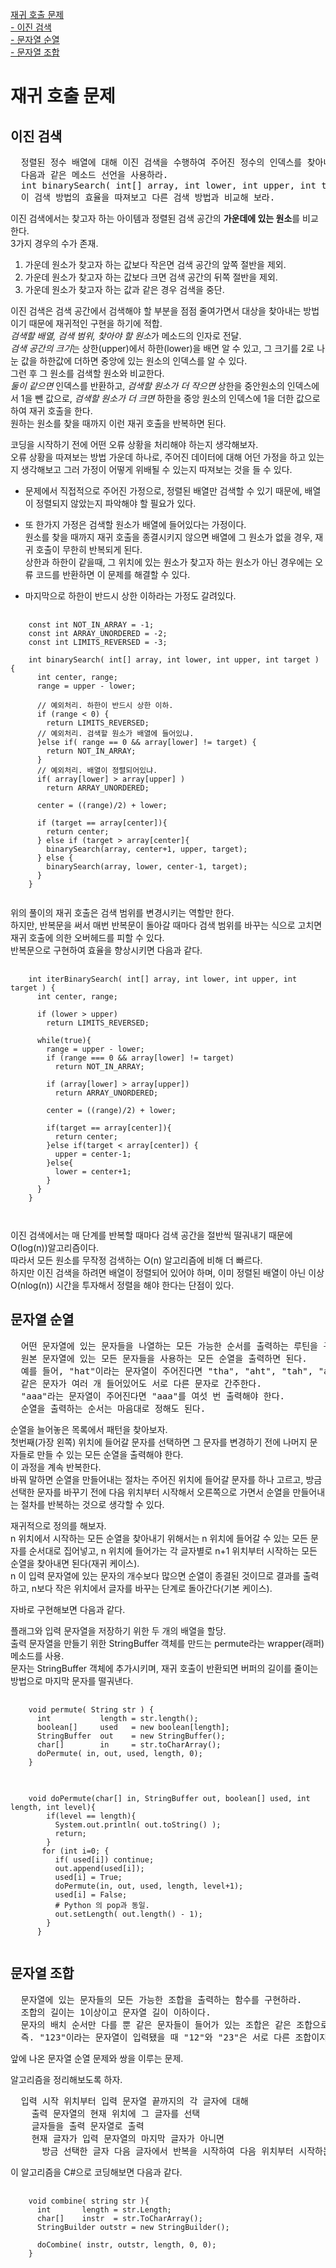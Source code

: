 

[재귀 호출 문제](#재귀-호출-문제)   
[ - 이진 검색](#이진-검색)   
[ - 문자열 순열](#문자열-순열)   
[ - 문자열 조합](#문자열-조합)

# 재귀 호출 문제

## 이진 검색
<pre>
  정렬된 정수 배열에 대해 이진 검색을 수행하여 주어진 정수의 인덱스를 찾아내는 함수를 구현하라.   
  다음과 같은 메소드 선언을 사용하라.   
  int binarySearch( int[] array, int lower, int upper, int target );
  이 검색 방법의 효율을 따져보고 다른 검색 방법과 비교해 보라.   
</pre>
   
이진 검색에서는 찾고자 하는 아이템과 정렬된 검색 공간의 **가운데에 있는 원소**를 비교한다.   
3가지 경우의 수가 존재.   
  1) 가운데 원소가 찾고자 하는 값보다 작은면 검색 공간의 앞쪽 절반을 제외.   
  2) 가운데 원소가 찾고자 하는 값보다 크면 검색 공간의 뒤쪽 절반을 제외.   
  3) 가운데 원소가 찾고자 하는 값과 같은 경우 검색을 중단.   
      
이진 검색은 검색 공간에서 검색해야 할 부분을 점점 줄여가면서 대상을 찾아내는 방법이기 때문에 재귀적인 구현을 하기에 적합.   
*검색할 배열, 검색 범위, 찾아야 할 원소*가 메소드의 인자로 전달.   
*검색 공간의 크기*는 상한(upper)에서 하한(lower)을 배면 알 수 있고, 그 크기를 2로 나눈 값을 하한값에 더하면 중앙에 있는 원소의 인덱스를 알 수 있다.   
그런 후 그 원소를 검색할 원소와 비교한다.   
*둘이 같으면* 인덱스를 반환하고, *검색할 원소가 더 작으면* 상한을 중안원소의 인덱스에서 1을 뺀 값으로, *검색할 원소가 더 크면* 하한을 중앙 원소의 인덱스에 1을 더한 값으로 하여 재귀 호출을 한다.   
원하는 원소를 찾을 때까지 이런 재귀 호출을 반복하면 된다.   
   
코딩을 시작하기 전에 어떤 오류 상황을 처리해야 하는지 생각해보자.   
오류 상황을 따져보는 방법 가운데 하나로, 주어진 데이터에 대해 어던 가정을 하고 있는지 생각해보고 그러 가정이 어떻게 위배될 수 있는지 따져보는 것을 들 수 있다.   
   
* 문제에서 직접적으로 주어진 가정으로, 정렬된 배열만 검색할 수 있기 때문에, 배열이 정렬되지 않았는지 파악해야 할 필요가 있다.   
   
* 또 한가지 가정은 검색할 원소가 배열에 들어있다는 가정이다.   
  원소를 찾을 때까지 재귀 호출을 종결시키지 않으면 배열에 그 원소가 없을 경우, 재귀 호출이 무한히 반복되게 된다.   
  상한과 하한이 같을때, 그 위치에 있는 원소가 찾고자 하는 원소가 아닌 경우에는 오류 코드를 반환하면 이 문제를 해결할 수 있다.   
  
* 마지막으로 하한이 반드시 상한 이하라는 가정도 갈려있다.   
   
<pre>
  <code>
    const int NOT_IN_ARRAY = -1;
    const int ARRAY_UNORDERED = -2;
    const int LIMITS_REVERSED = -3;
    
    int binarySearch( int[] array, int lower, int upper, int target ) {
      int center, range;
      range = upper - lower;
      
      // 예외처리. 하한이 반드시 상한 이하.
      if (range < 0) {
        return LIMITS_REVERSED;
      // 예외처리. 검색할 원소가 배열에 들어있냐. 
      }else if( range == 0 && array[lower] != target) {
        return NOT_IN_ARRAY;
      }
      // 예외처리. 배열이 정렬되어있냐.
      if( array[lower] > array[upper] )
        return ARRAY_UNORDERED;
        
      center = ((range)/2) + lower;
      
      if (target == array[center]){
        return center;
      } else if (target > array[center]{
        binarySearch(array, center+1, upper, target);
      } else {
        binarySearch(array, lower, center-1, target);
      }
    }
  </code>
</pre>
   
위의 풀이의 재귀 호출은 검색 범위를 변경시키는 역할만 한다.   
하지만, 반복문을 써서 매번 반복문이 돌아갈 때마다 검색 범위를 바꾸는 식으로 고치면 재귀 호출에 의한 오버헤드를 피할 수 있다.   
반복문으로 구현하여 효율을 향상시키면 다음과 같다.   
   
<pre>
  <code>
    int iterBinarySearch( int[] array, int lower, int upper, int target ) {
      int center, range;
      
      if (lower > upper)
        return LIMITS_REVERSED;
        
      while(true){
        range = upper - lower;
        if (range === 0 && array[lower] != target)
          return NOT_IN_ARRAY;
        
        if (array[lower] > array[upper])
          return ARRAY_UNORDERED;
        
        center = ((range)/2) + lower;
        
        if(target == array[center]){
          return center;
        }else if(target < array[center]) {
          upper = center-1;
        }else{
          lower = center+1;
        }
      }
    }
        
  </code>
</pre>
   
이진 검색에서는 매 단계를 반복할 때마다 검색 공간을 절반씩 떨궈내기 때문에 O(log(n))알고리즘이다.   
따라서 모든 원소를 무작정 검색하는 O(n) 알고리즘에 비해 더 빠르다.   
하지만 이진 검색을 하려면 배열이 정렬되어 있어야 하며, 이미 정렬된 배열이 아닌 이상 O(nlog(n)) 시간을 투자해서 정렬을 해야 한다는 단점이 있다.   
   
   
## 문자열 순열
   
<pre>
  어떤 문자열에 있는 문자들을 나열하는 모든 가능한 순서를 출력하는 루틴을 구현하라.   
  원본 문자열에 있는 모든 문자들을 사용하는 모든 순열을 출력하면 된다.   
  예를 들어, "hat"이라는 문자열이 주어진다면 "tha", "aht", "tah", "ath", "hta", "hat"이라는 문자열을 출력해야 한다.   
  같은 문자가 여러 개 들어있어도 서로 다른 문자로 간주한다.   
  "aaa"라는 문자열이 주어진다면 "aaa"를 여섯 번 출력해야 한다.   
  순열을 출력하는 순서는 마음대로 정해도 된다.
</pre>
   
순열을 늘어놓은 목록에서 패턴을 찾아보자.   
첫번째(가장 왼쪽) 위치에 들어갈 문자를 선택하면 그 문자를 변경하기 전에 나머지 문자들로 만들 수 있는 모든 순열을 출력해야 한다.   
이 과정을 계속 반복한다.   
바꿔 말하면 순열을 만들어내는 절차는 주어진 위치에 들어갈 문자를 하나 고르고, 방금 선택한 문자를 바꾸기 전에 다음 위치부터 시작해서 오른쪽으로 가면서 순열을 만들어내는 절차를 반복하는 것으로 생각할 수 있다.   
   
재귀적으로 정의를 해보자.   
n 위치에서 시작하는 모든 순열을 찾아내기 위해서는 n 위치에 들어갈 수 있는 모든 문자를 순서대로 집어넣고, n 위치에 들어가는 각 글자별로 n+1 위치부터 시작하는 모든 순열을 찾아내면 된다(재귀 케이스).   
n 이 입력 문자열에 있는 문자의 개수보다 많으면 순열이 종결된 것이므로 결과를 출력하고, n보다 작은 위치에서 글자를 바꾸는 단계로 돌아간다(기본 케이스).   
   
   
   
자바로 구현해보면 다음과 같다.

플래그와 입력 문자열을 저장하기 위한 두 개의 배열을 할당.   
출력 문자열을 만들기 위한 StringBuffer 객체를 만드는 permute라는 wrapper(래퍼) 메소드를 사용.   
문자는 StringBuffer 객체에 추가시키며, 재귀 호출이 반환되면 버퍼의 길이를 줄이는 방법으로 마지막 문자를 떨궈낸다.   



<pre>
  <code>
    void permute( String str ) {
      int           length = str.length();
      boolean[]     used   = new boolean[length];
      StringBuffer  out    = new StringBuffer();
      char[]        in     = str.toCharArray();
      doPermute( in, out, used, length, 0); 
    }
  </code>
</pre>
<pre>
  <code>
    void doPermute(char[] in, StringBuffer out, boolean[] used, int length, int level){
        if(level == length){
          System.out.println( out.toString() );
          return;
        }
       for (int i=0; {
          if( used[i]) continue;
          out.append(used[i]);
          used[i] = True;
          doPermute(in, out, used, length, level+1);
          used[i] = False;
          # Python 의 pop과 동일.
          out.setLength( out.length() - 1);
        }
      } 
  </code>
</pre>
   
  

## 문자열 조합
   
<pre>
  문자열에 있는 문자들의 모든 가능한 조합을 출력하는 함수를 구현하라.   
  조합의 길이는 1이상이고 문자열 길이 이하이다.   
  문자의 배치 순서만 다를 뿐 같은 문자들이 들어가 있는 조합은 같은 조합으로 간주한다.   
  즉. "123"이라는 문자열이 입력됐을 때 "12"와 "23"은 서로 다른 조합이지만 "21"은 "12"와 같다.   
</pre>
   
앞에 나온 문자열 순열 문제와 쌍을 이루는 문제.   
   
알고리즘을 정리해보도록 하자.

<pre>
  입력 시작 위치부터 입력 문자열 끝까지의 각 글자에 대해
    출력 문자열의 현재 위치에 그 글자를 선택
    글자들을 출력 문자열로 출력
    현재 글자가 입력 문자열의 마지막 글자가 아니면 
      방금 선택한 글자 다음 글자에서 반복을 시작하여 다음 위치부터 시작하는 나머지 조합 생성
</pre>

이 알고리즘을 C#으로 코딩해보면 다음과 같다.
   
   
<pre>
  <code>
    void combine( string str ){
      int       length = str.Length;
      char[]    instr  = str.ToCharArray();
      StringBuilder outstr = new StringBuilder();
      
      doCombine( instr, outstr, length, 0, 0);
    }
  </code>
</pre>
